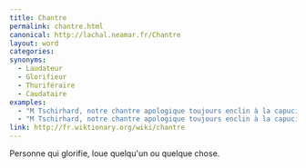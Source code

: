 ```yaml
---
title: Chantre
permalink: chantre.html
canonical: http://lachal.neamar.fr/Chantre
layout: word
categories:
synonyms:
  - Laudateur
  - Glorifieur
  - Thuriféraire
  - Caudataire
examples:
  - "M Tschirhard, notre chantre apologique toujours enclin à la capucinade rhétorique !"
  - "M Tschirhard, notre chantre apologique toujours enclin à la capucinade alambiquée !"
link: http://fr.wiktionary.org/wiki/chantre
---
```


Personne qui glorifie, loue quelqu'un ou quelque chose.

